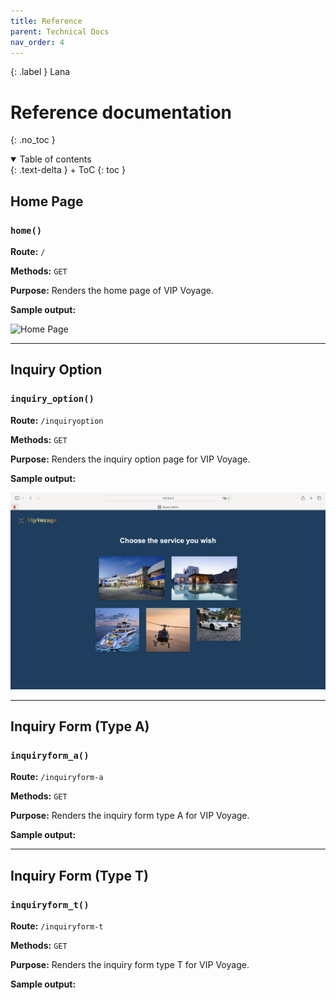 ```yaml
---
title: Reference
parent: Technical Docs
nav_order: 4
---
```


{: .label }
Lana

# Reference documentation
{: .no_toc }

<details open markdown="block">
{: .text-delta }
<summary>Table of contents</summary>
+ ToC
{: toc }
</details> 

## Home Page

### `home()`

**Route:** `/`

**Methods:** `GET`

**Purpose:** Renders the home page of VIP Voyage.

**Sample output:**

![Home Page](../assets/images/Home-Page.png)

---

## Inquiry Option

### `inquiry_option()`

**Route:** `/inquiryoption`

**Methods:** `GET`

**Purpose:** Renders the inquiry option page for VIP Voyage.

**Sample output:**

![Inquiry Option Page](../assets/images/inquiryoption-Page.png)

---

## Inquiry Form (Type A)

### `inquiryform_a()`

**Route:** `/inquiryform-a`

**Methods:** `GET`

**Purpose:** Renders the inquiry form type A for VIP Voyage.

**Sample output:**



---

## Inquiry Form (Type T)

### `inquiryform_t()`

**Route:** `/inquiryform-t`

**Methods:** `GET`

**Purpose:** Renders the inquiry form type T for VIP Voyage.

**Sample output:**
